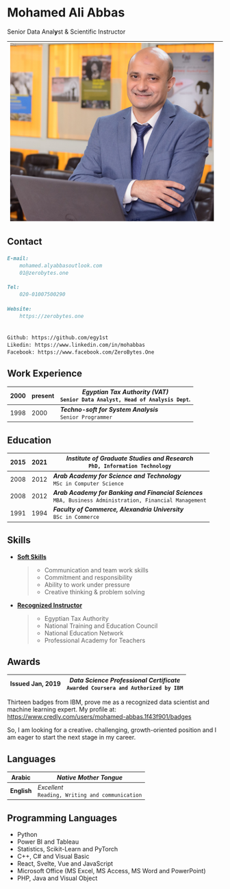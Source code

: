 # Mohamed Ali Abbas

Senior  Data Anal**y**st  & Scientific Instructor 

| ![](https://raw.githubusercontent.com/egy1st/images/main/cv/Photo-011.jpg) | <!--Experienced Data Analyst with a demonstrated history of working in the government administration industry.  Skilled in Python, C++ and Statistical Data Analysis. Strong information technology professional with a MSc in Computer Science and PhD in Information Technology.  Focused in data mining, machine learning and pattern recognition. A Recognized Instructor in many reputable organizations.--> |
| ------------------------------------------------------------ | ------------------------------------------------------------ |

####   

## Contact



```markdown
E-mail: 
    mohamed.alyabbasoutlook.com
    01@zerobytes.one
    
Tel:
	020-01007500290
	
Website:
	https://zerobytes.one
	

Github: https://github.com/egy1st
Likedin: https://www.linkedin.com/in/mohabbas
Facebook: https://www.facebook.com/ZeroBytes.One

```





## Work Experience

|2000|present| ***Egyptian Tax Authority (VAT)***   <br /> `Senior Data Analyst, Head of Analysis Dept`. |
| ---- | ------- | --------------------------------------------------- |
| 1998 | 2000 | ***Techno-soft  for System Analysis***  <br />   `Senior Programmer` |



## Education

|2015|2021| ***Institute  of Graduate  Studies and Research***   <br />   `PhD, Information Technology` |
| ---- | ------- | --------------------------------------------------- |
| 2008 | 2012 | ***Arab Academy  for Science and Technology***  <br />   `MSc in Computer Science` |
| 2008 | 2012 | ***Arab  Academy for Banking and Financial Sciences***   <br />  `MBA, Business Administration, Financial Management` |
| 1991 | 1994 | ***Faculty of  Commerce, Alexandria  University***  <br />   `BSc in Commerce` |



## Skills

- **<u>Soft Skills</u>**

  > - Communication and team work skills
  > - Commitment and responsibility
  > - Ability to work under pressure
  > - Creative thinking & problem solving
  
- **<u>Recognized Instructor</u>**

  > - Egyptian Tax Authority
  > - National Training and Education Council
  > - National Education Network
  > - Professional Academy for Teachers
  
    
  
## Awards

  | Issued Jan, 2019 | ***Data Science Professional Certificate***   <br /> `Awarded Coursera and Authorized by IBM` |
  | ---------------- | ----------------------------------------------- |


  Thirteen badges from IBM, prove me as a recognized data scientist and machine learning expert. My profile at:  https://www.credly.com/users/mohamed-abbas.1f43f901/badges

   So, I am looking for a creative، challenging, growth-oriented position and I am eager to start the next stage in my career.



   ## Languages

  | Arabic | ***Native Mother Tongue***   |
  | ---------------- | ---------------------------------------------- |
  | **English** | *Excellent* <br /> `Reading, Writing and communication` |



  ## Programming Languages

  - Python
  - Power BI and Tableau
  -  Statistics, Scikit-Learn and PyTorch
  -  C++, C# and  Visual Basic
  - React, Svelte, Vue and JavaScript
  - Microsoft Office (MS Excel, MS Access,  MS Word and PowerPoint) 
  -  PHP, Java and Visual Object 

  

  

